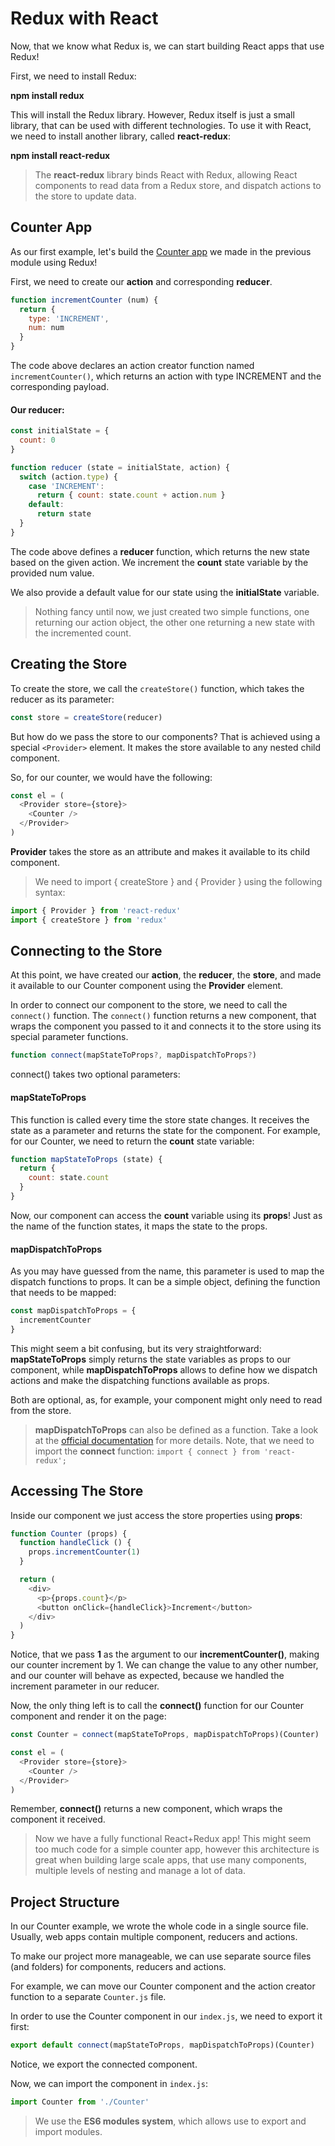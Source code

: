 # Redux with React

Now, that we know what Redux is, we can start building React apps that use Redux!

First, we need to install Redux:

**npm install redux**

This will install the Redux library.
However, Redux itself is just a small library, that can be used with different technologies.
To use it with React, we need to install another library, called **react-redux**:

**npm install react-redux**

> The **react-redux** library binds React with Redux, allowing React components to read data from a Redux store, and dispatch actions to the store to update data.

## Counter App

As our first example, let's build the [Counter app]() we made in the previous module using Redux!

First, we need to create our **action** and corresponding **reducer**.

```js
function incrementCounter (num) {
  return {
    type: 'INCREMENT',
    num: num
  }
}
```

The code above declares an action creator function named `incrementCounter()`, which returns an action with type INCREMENT and the corresponding payload.

#### Our reducer:

```js
const initialState = {
  count: 0
}

function reducer (state = initialState, action) {
  switch (action.type) {
    case 'INCREMENT':
      return { count: state.count + action.num }
    default:
      return state
  }
}
```

The code above defines a **reducer** function, which returns the new state based on the given action. We increment the **count** state variable by the provided num value.

We also provide a default value for our state using the **initialState** variable.

> Nothing fancy until now, we just created two simple functions, one returning our action object, the other one returning a new state with the incremented count.

## Creating the Store

To create the store, we call the `createStore()` function, which takes the reducer as its parameter:

```js
const store = createStore(reducer)
```

But how do we pass the store to our components?
That is achieved using a special `<Provider>` element. It makes the store available to any nested child component.

So, for our counter, we would have the following:

```js
const el = (
  <Provider store={store}>
    <Counter />
  </Provider>
)
```

**Provider** takes the store as an attribute and makes it available to its child component.

> We need to import { createStore } and { Provider } using the following syntax:

```js
import { Provider } from 'react-redux'
import { createStore } from 'redux'
```

## Connecting to the Store

At this point, we have created our **action**, the **reducer**, the **store**, and made it available to our Counter component using the **Provider** element.

In order to connect our component to the store, we need to call the `connect()` function.
The `connect()` function returns a new component, that wraps the component you passed to it and connects it to the store using its special parameter functions.

```js
function connect(mapStateToProps?, mapDispatchToProps?)
```

connect() takes two optional parameters:

#### mapStateToProps

This function is called every time the store state changes. It receives the state as a parameter and returns the state for the component.
For example, for our Counter, we need to return the **count** state variable:

```js
function mapStateToProps (state) {
  return {
    count: state.count
  }
}
```

Now, our component can access the **count** variable using its **props**! Just as the name of the function states, it maps the state to the props.

#### mapDispatchToProps

As you may have guessed from the name, this parameter is used to map the dispatch functions to props.
It can be a simple object, defining the function that needs to be mapped:

```js
const mapDispatchToProps = {
  incrementCounter
}
```

This might seem a bit confusing, but its very straightforward: **mapStateToProps** simply returns the state variables as props to our component, while **mapDispatchToProps** allows to define how we dispatch actions and make the dispatching functions available as props.

Both are optional, as, for example, your component might only need to read from the store.

> **mapDispatchToProps** can also be defined as a function. Take a look at the [official documentation](https://react-redux.js.org/using-react-redux/connect-mapdispatch) for more details.
> Note, that we need to import the **connect** function: `import { connect } from 'react-redux';`

## Accessing The Store

Inside our component we just access the store properties using **props**:

```js
function Counter (props) {
  function handleClick () {
    props.incrementCounter(1)
  }

  return (
    <div>
      <p>{props.count}</p>
      <button onClick={handleClick}>Increment</button>
    </div>
  )
}
```

Notice, that we pass **1** as the argument to our **incrementCounter()**, making our counter increment by 1. We can change the value to any other number, and our counter will behave as expected, because we handled the increment parameter in our reducer.

Now, the only thing left is to call the **connect()** function for our Counter component and render it on the page:

```js
const Counter = connect(mapStateToProps, mapDispatchToProps)(Counter)

const el = (
  <Provider store={store}>
    <Counter />
  </Provider>
)
```

Remember, **connect()** returns a new component, which wraps the component it received.

> Now we have a fully functional React+Redux app!
> This might seem too much code for a simple counter app, however this architecture is great when building large scale apps, that use many components, multiple levels of nesting and manage a lot of data.

## Project Structure

In our Counter example, we wrote the whole code in a single source file.
Usually, web apps contain multiple component, reducers and actions.

To make our project more manageable, we can use separate source files (and folders) for components, reducers and actions.

For example, we can move our Counter component and the action creator function to a separate `Counter.js` file.

In order to use the Counter component in our `index.js`, we need to export it first:

```js
export default connect(mapStateToProps, mapDispatchToProps)(Counter)
```

Notice, we export the connected component.

Now, we can import the component in `index.js`:

```js
import Counter from './Counter'
```

> We use the **ES6 modules system**, which allows use to export and import modules.
